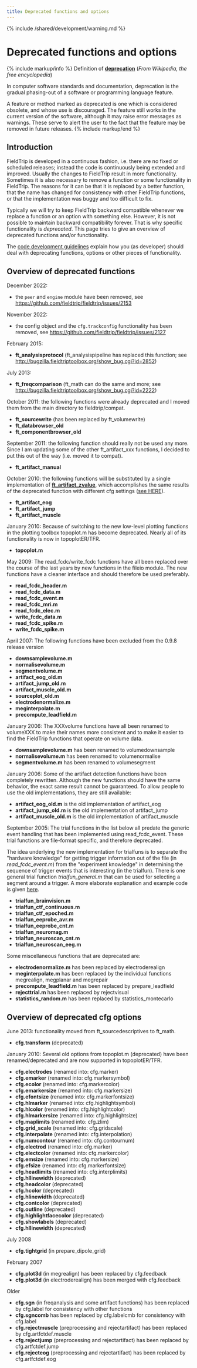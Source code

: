 ```yaml
---
title: Deprecated functions and options
---
```


{% include /shared/development/warning.md %}

# Deprecated functions and options

{% include markup/info %}
Definition of **[deprecation](https://en.wikipedia.org/wiki/Deprecated)**
(_From Wikipedia, the free encyclopedia_)

In computer software standards and documentation, deprecation is the gradual phasing-out of a software or programming language feature.

A feature or method marked as deprecated is one which is considered obsolete, and whose use is discouraged. The feature still works in the current version of the software, although it may raise error messages as warnings. These serve to alert the user to the fact that the feature may be removed in future releases.
{% include markup/end %}

## Introduction

FieldTrip is developed in a continuous fashion, i.e. there are no fixed or scheduled releases; instead the code is continuously being extended and improved. Usually the changes to FieldTrip result in more functionality. Sometimes it is also necessary to remove a function or some functionality in FieldTrip. The reasons for it can be that it is replaced by a better function, that the name has changed for consistency with other FieldTrip functions, or that the implementation was buggy and too difficult to fix.

Typically we will try to keep FieldTrip backward compatible whenever we replace a function or an option with something else. However, it is not possible to maintain backward compatibility forever. That is why specific functionality is _deprecated_. This page tries to give an overview of deprecated functions and/or functionality.

The [code development guidelines](/development/guideline/code?&#document_deprecated_source_code) explain how you (as developer) should deal with deprecating functions, options or other pieces of functionality.

## Overview of deprecated functions

December 2022:

- the `peer` and `engine` module have been removed, see <https://github.com/fieldtrip/fieldtrip/issues/2153>

November 2022:

- the config object and the `cfg.trackconfig` functionality has been removed, see <https://github.com/fieldtrip/fieldtrip/issues/2127>

February 2015:

- **ft_analysisprotocol** (ft_analysispipeline has replaced this function; see <http://bugzilla.fieldtriptoolbox.org/show_bug.cgi?id=2852>)

July 2013:

- **ft_freqcomparison** (ft_math can do the same and more; see <http://bugzilla.fieldtriptoolbox.org/show_bug.cgi?id=2222>)

October 2011: the following functions were already deprecated and I moved them from the main directory to fieldtrip/compat.

- **ft_sourcewrite** (has been replaced by ft_volumewrite)
- **ft_databrowser_old**
- **ft_componentbrowser_old**

September 2011: the following function should really not be used any more. Since I am updating some of the other ft_artifact_xxx functions, I decided to put this out of the way (i.e. moved it to compat).

- **ft_artifact_manual**

October 2010: the following functions will be substituted by a single implementation of **[ft_artifact_zvalue](/reference/ft_artifact_zvalue)**, which accomplishes the same results of the deprecated function with different cfg settings ([see HERE](/tutorial/artifacts)).

- **ft_artifact_eog**
- **ft_artifact_jump**
- **ft_artifact_muscle**

January 2010: Because of switching to the new low-level plotting functions in the plotting toolbox topoplot.m has become deprecated. Nearly all of its functionality is now in topoplotER/TFR.

- **topoplot.m**

May 2009: The read_fcdc/write_fcdc functions have all been replaced over the course of the last years by new functions in the fileio module. The new functions have a cleaner interface and should therefore be used preferably.

- **read_fcdc_header.m**
- **read_fcdc_data.m**
- **read_fcdc_event.m**
- **read_fcdc_mri.m**
- **read_fcdc_elec.m**
- **write_fcdc_data.m**
- **read_fcdc_spike.m**
- **write_fcdc_spike.m**

April 2007: The following functions have been excluded from the 0.9.8 release version

- **downsamplevolume.m**
- **normalisevolume.m**
- **segmentvolume.m**
- **artifact_eog_old.m**
- **artifact_jump_old.m**
- **artifact_muscle_old.m**
- **sourceplot_old.m**
- **electrodenormalize.m**
- **meginterpolate.m**
- **precompute_leadfield.m**

January 2006: The XXXvolume functions have all been renamed to volumeXXX to make their names more consistent and to make it easier to find the FieldTrip functions that operate on volume data.

- **downsamplevolume.m** has been renamed to volumedownsample
- **normalisevolume.m** has been renamed to volumenormalise
- **segmentvolume.m** has been renamed to volumesegment

January 2006: Some of the artifact detection functions have been completely rewritten. Although the new functions should have the same behavior, the exact same result cannot be guaranteed. To allow people to use the old implementations, they are still available:

- **artifact_eog_old.m** is the old implementation of artifact_eog
- **artifact_jump_old.m** is the old implementation of artifact_jump
- **artifact_muscle_old.m** is the old implementation of artifact_muscle

September 2005: The trial functions in the list below all predate the generic event handling that has been implemented using read_fcdc_event. These trial functions are file-format specific, and therefore deprecated.

The idea underlying the new implementation for trialfuns is to separate the "hardware knowledge" for getting trigger information out of the file (in _read_fcdc_event.m_) from the "experiment knowledge" in determining the sequence of trigger events that is interesting (in the trialfun). There is one general trial function _trialfun_general.m_ that can be used for selecting a segment around a trigger. A more elaborate explanation and example code is given [here](/example/making_your_own_trialfun_for_conditional_trial_definition).

- **trialfun_brainvision.m**
- **trialfun_ctf_continuous.m**
- **trialfun_ctf_epoched.m**
- **trialfun_eeprobe_avr.m**
- **trialfun_eeprobe_cnt.m**
- **trialfun_neuromag.m**
- **trialfun_neuroscan_cnt.m**
- **trialfun_neuroscan_eeg.m**

Some miscellaneous functions that are deprecated are:

- **electrodenormalize.m** has been replaced by electroderealign
- **meginterpolate.m** has been replaced by the individual functions megrealign, megplanar and megrepair
- **precompute_leadfield.m** has been replaced by prepare_leadfield
- **rejecttrial.m** has been replaced by rejectvisual
- **statistics_random.m** has been replaced by statistics_montecarlo

## Overview of deprecated cfg options

June 2013: functionality moved from ft_sourcedescriptives to ft_math.

- **cfg.transform** (deprecated)

January 2010: Several old options from topoplot.m (deprecated) have been renamed/deprecated and are now supported in topoplotER/TFR.

- **cfg.electrodes** (renamed into: cfg.marker)
- **cfg.emarker** (renamed into: cfg.markersymbol)
- **cfg.ecolor** (renamed into: cfg.markercolor)
- **cfg.emarkersize** (renamed into: cfg.markersize)
- **cfg.efontsize** (renamed into: cfg.markerfontsize)
- **cfg.hlmarker** (renamed into: cfg.highlightsymbol)
- **cfg.hlcolor** (renamed into: cfg.highlightcolor)
- **cfg.hlmarkersize** (renamed into: cfg.highlightsize)
- **cfg.maplimits** (renamed into: cfg.zlim)
- **cfg.grid_scale** (renamed into: cfg.gridscale)
- **cfg.interpolate** (renamed into: cfg.interpolation)
- **cfg.numcontour** (renamed into: cfg.contournum)
- **cfg.electrod** (renamed into: cfg.marker)
- **cfg.electcolor** (renamed into: cfg.markercolor)
- **cfg.emsize** (renamed into: cfg.markersize)
- **cfg.efsize** (renamed into: cfg.markerfontsize)
- **cfg.headlimits** (renamed into: cfg.interplimits)
- **cfg.hllinewidth** (deprecated)
- **cfg.headcolor** (deprecated)
- **cfg.hcolor** (deprecated)
- **cfg.hlinewidth** (deprecated)
- **cfg.contcolor** (deprecated)
- **cfg.outline** (deprecated)
- **cfg.highlightfacecolor** (deprecated)
- **cfg.showlabels** (deprecated)
- **cfg.hllinewidth** (deprecated)

July 2008

- **cfg.tightgrid** (in prepare_dipole_grid)

February 2007

- **cfg.plot3d** (in megrealign) has been replaced by cfg.feedback
- **cfg.plot3d** (in electroderealign) has been merged with cfg.feedback

Older

- **cfg.sgn** (in freqanalysis and some artifact functions) has been replaced by cfg.label for consistency with other functions
- **cfg.sgncomb** has been replaced by cfg.labelcmb for consistency with cfg.label
- **cfg.rejectmuscle** (preprocessing and rejectartifact) has been replaced by cfg.artfctdef.muscle
- **cfg.rejectjump** (preprocessing and rejectartifact) has been replaced by cfg.artfctdef.jump
- **cfg.rejecteog** (preprocessing and rejectartifact) has been replaced by cfg.artfctdef.eog
